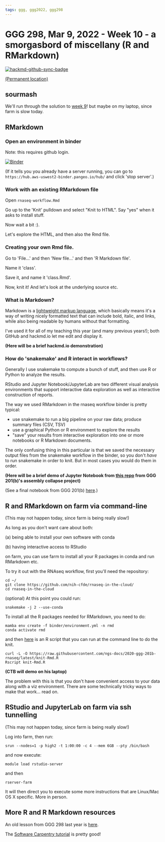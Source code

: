 ```yaml
---
tags: ggg, ggg2022, ggg298
---
```

# GGG 298, Mar 9, 2022 - Week 10 - a smorgasbord of miscellany (R and RMarkdown)

[![hackmd-github-sync-badge](https://hackmd.io/SJxLcVlTTRuY43gB7j_CIw/badge)](https://hackmd.io/SJxLcVlTTRuY43gB7j_CIw)

[(Permanent location)](https://github.com/ngs-docs/2022-GGG298/blob/main/lab-10-rmarkdown/README.md)


## sourmash

We'll run through the solution to [week 9](https://hackmd.io/w_PK0JzzTtGPRJGd7MrLRg?view)! but maybe on my laptop, since farm is slow today.

## RMarkdown 

### Open an environment in binder

Note: this requires github login.

[![Binder](https://aws-uswest2-binder.pangeo.io/badge_logo.svg)](https://aws-uswest2-binder.pangeo.io/v2/gh/nih-cfde/rnaseq-in-the-cloud/stable?urlpath=rstudio)

(If it tells you you already have a server running, you can go to `https://hub.aws-uswest2-binder.pangeo.io/hub/` and click 'stop server'.)

### Work with an existing RMarkdown file

Open `rnaseq-workflow.Rmd`

Go up to the 'Knit' pulldown and select "Knit to HTML". Say "yes" when it asks to install stuff.

Now wait a bit :).

Let's explore the HTML, and then also the Rmd file.

### Creating your own Rmd file.

Go to 'File...' and then 'New file...' and then 'R Markdown file'.

Name it 'class'.

Save it, and name it 'class.Rmd'.

Now, knit it! And let's look at the underlying source etc.

### What is Markdown?

Markdown is a [lightweight markup language](https://en.wikipedia.org/wiki/Markdown), which basically means it's a way of writing nicely formatted text that can include bold, italic, and links, while also being readable by humans without that formatting.

I've used it for all of my teaching this year (and many previous years!); both GitHub and hackmd.io let me edit and display it.

**(Here will be a brief hackmd.io demonstration)**

### How do 'snakemake' and R interact in workflows?

Generally I use snakemake to compute a bunch of stuff, and then use R or Python to analyze the results.

RStudio and Jupyter Notebook/JupyterLab are two different visual analysis environments that support interactive data exploration as well as interactive construction of reports.

The way we used RMarkdown in the rnaseq workflow binder is pretty typical:
* use snakemake to run a big pipeline on your raw data; produce summary files (CSV, TSV)
* use a graphical Python or R environment to explore the results
* "save" your results from interactive exploration into one or more notebooks or R Markdown documents.

The only confusing thing in this particular is that we saved the necessary output files from the snakemake workflow in the binder, so you don't _have_ to run snakemake in order to knit. But in most cases you would do them in order.

**(Here will be a brief demo of Jupyter Notebook from [this repo](https://github.com/ctb/2022-ggg-201b-assembly-collapse) from GGG 201(b)'s assembly collapse project)**

(See a final notebook from GGG 201(b) [here](https://github.com/ngs-docs/2022-GGG201b-lab/blob/main/lab-9-assembly-collapse.ipynb).)

## R and RMarkdown on farm via command-line


(This may not happen today, since farm is being really slow!)

As long as you don't want care about both:

(a) being able to install your own software with conda

(b) having interactive access to RStudio

on farm, you can use farm to install all your R packages in conda and run RMarkdown etc.

To try it out with the RNAseq workflow, first you'll need the repository:

```
cd ~/
git clone https://github.com/nih-cfde/rnaseq-in-the-cloud/
cd rnaseq-in-the-cloud
```

(optional) At this point you could run:
```
snakemake -j 2 --use-conda
```

To install all the R packages needed for RMarkdown, you need to do:
```
mamba env create -f binder/environment.yml -n rmd
conda activate rmd
```

and then
[here](https://github.com/ngs-docs/2020-ggg-201b-rnaseq/blob/latest/knit-Rmd.R) is an R script that you can run at the command line to do the knit. 
```
curl -L -O https://raw.githubusercontent.com/ngs-docs/2020-ggg-201b-rnaseq/latest/knit-Rmd.R
Rscript knit-Rmd.R
```

**(CTB will demo on his laptop)**

The problem with this is that you don't have convenient access to your data along with a viz environment. There are some technically tricky ways to make that work... read on.

## RStudio and JupyterLab on farm via ssh tunnelling

(This may not happen today, since farm is being really slow!)

Log into farm, then run:
```
srun --nodes=1 -p high2 -t 1:00:00 -c 4 --mem 6GB --pty /bin/bash
```
and now execute:
```
module load rstudio-server
```
and then
```
rserver-farm
```

It will then direct you to execute some more instructions that are Linux/Mac OS X specific. More in person.

## More R and R Markdown resources

An old lesson from GGG 298 last year is [here](https://github.com/ngs-docs/2021-GGG298/tree/latest/Week11-Rmarkdown_for_reports_documentation_and_beyond).

The [Software Carpentry tutorial](https://swcarpentry.github.io/r-novice-gapminder/15-knitr-markdown/) is pretty good!
